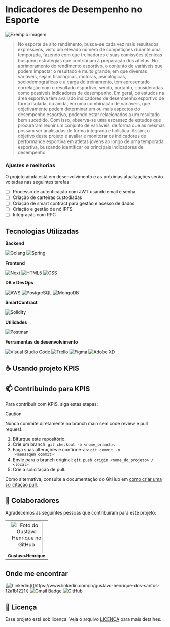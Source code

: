 # Indicadores de Desempenho no Esporte

<img src="imagem.png" alt="Exemplo imagem">

> No esporte de alto rendimento, busca-se cada vez mais resultados expressivos, visto  um elevado número de competições durante uma temporada, fazendo com que  treinadores e suas comissões técnicas busquem estratégias que contribuam à  preparação dos atletas. No aprimoramento do rendimento esportivo, o conjunto de  variáveis que podem impactar o resultado é muito grande, em que diversas variáveis,  sejam fisiológicas, motoras, psicológicas, sociodemográficas e a carga de  treinamento, tem apresentado correlação com o resultado esportivo, sendo, portanto,  consideradas como possíveis indicadores de desempenho. Em geral, os estudos na  área esportiva têm avaliado indicadores de desempenho esportivo de forma isolada, ou ainda, em uma combinação de variáveis, que objetivamente podem determinar um  ou mais aspectos do desempenho esportivo, podendo estar relacionados a um  resultado bem sucedido. Com isso, observa-se uma escassez de estudos que  procuraram reunir um conjunto de variáveis, de forma que as mesmas possam ser  analisadas de forma integrada e holística. Assim, o objetivo deste projeto é avaliar e  monitorar os indicadores de performance esportiva em atletas jovens ao longo de uma  temporada esportiva, buscando identificar os principais indicadores de desempenho.

### Ajustes e melhorias

O projeto ainda está em desenvolvimento e as próximas atualizações serão voltadas nas seguintes tarefas:

- [ ] Processo de autenticação com JWT usando email e senha
- [ ] Criação de carteiras custodiadas
- [ ] Criação de smart contract para gestão e acesso de dados
- [ ] Criação e gestão de nó IPFS
- [ ] Integração com RPC 

## Tecnologias Utilizadas

**Backend**

![Golang](https://img.shields.io/badge/Go-00ADD8?style=for-the-badge&logo=go&logoColor=white)
![Spring](https://img.shields.io/badge/spring-%236DB33F.svg?style=for-the-badge&logo=spring&logoColor=white)

**Frontend**

![Next](https://img.shields.io/badge/Next-black?style=for-the-badge&logo=next.js&logoColor=white)
![HTML5](https://img.shields.io/badge/-HTML5-333333?style=flat&logo=HTML5)
![CSS](https://img.shields.io/badge/-CSS-333333?style=flat&logo=CSS3&logoColor=1572B6)

**DB e DevOps**

![AWS](https://img.shields.io/badge/AWS-000.svg?style=for-the-badge&logo=amazon-aws&logoColor=white)
![PostgreSQL](https://img.shields.io/badge/PostgreSQL-000?style=for-the-badge&logo=postgresql)
![MongoDB](https://img.shields.io/badge/MongoDB-%234ea94b.svg?style=for-the-badge&logo=mongodb&logoColor=white)

**SmartContract**

![Solidity](https://img.shields.io/badge/Solidity-e6e6e6?style=for-the-badge&logo=solidity&logoColor=black)

**Utilidades**

![Postman](https://img.shields.io/badge/-Postman-333333?style=flat&logo=postman)

**Ferramentas de desenvolvimento**

![Visual Studio Code](https://img.shields.io/badge/-Visual%20Studio%20Code-333333?style=flat&logo=visual-studio-code&logoColor=007ACC)
![Trello](https://img.shields.io/badge/-Trello-333333?style=flat&logo=trello&logoColor=007ACC)
![Figma](https://img.shields.io/badge/-Figma-333333?style=flat&logo=figma&logoColor=007ACC)
![Adobe XD](https://img.shields.io/badge/-Adobe%20XD-333333?style=flat&logo=adobe-xd&logoColor=007ACC)

## ☕ Usando projeto KPIS

## 📫 Contribuindo para KPIS

Para contribuir com KPIS, siga estas etapas:

> [!CAUTION]
> Nunca commite diretamente na branch main sem code review e pull request.

1. Bifurque este repositório.
2. Crie um branch: `git checkout -b <nome_branch>`.
3. Faça suas alterações e confirme-as: `git commit -m '<mensagem_commit>'`
4. Envie para o branch original: `git push origin <nome_do_projeto> / <local>`
5. Crie a solicitação de pull.


Como alternativa, consulte a documentação do GitHub em [como criar uma solicitação pull](https://help.github.com/en/github/collaborating-with-issues-and-pull-requests/creating-a-pull-request).

## 🤝 Colaboradores

Agradecemos às seguintes pessoas que contribuíram para este projeto:

<table>
  <tr>
    <td align="center">
      <a href="#" title="Responsável Técnico">
        <img src="[[https://avatars3.githubusercontent.com/u/31936044]" width="100px;" alt="Foto do Gustavo Henrique no GitHub"/><br>
        <sub>
          <b>Gustavo Henrique</b>
        </sub>
      </a>
    </td>      
  </tr>
</table>

## Onde me encontrar

[![Linkedin](https://img.shields.io/badge/-Gustavo-blue?style=flat-square&logo=Linkedin&logoColor=white&link=(https://www.linkedin.com/in/gustavo-henrique-dos-santos-12a1b1221))]((https://www.linkedin.com/in/gustavo-henrique-dos-santos-12a1b1221))
[![Gmail Badge](https://img.shields.io/badge/-gustavohenrisantos@gmail.com-006bed?style=flat-square&logo=Gmail&logoColor=white&link=mailto:gustavohenrisantos@gmail.com)](mailto:gustavohenrisantos@gmail.com)
[![GitHub](https://img.shields.io/github/followers/iuricode?label=follow&style=social)](https://github.com/hdsgd)

## 📝 Licença

Esse projeto está sob licença. Veja o arquivo [LICENÇA](LICENSE.md) para mais detalhes.
